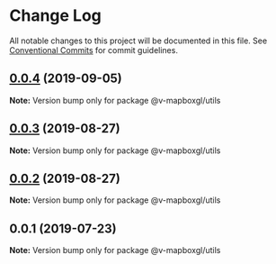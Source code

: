 # Change Log

All notable changes to this project will be documented in this file.
See [Conventional Commits](https://conventionalcommits.org) for commit guidelines.

## [0.0.4](https://github.com/reno-xjb/v-mapboxgl/compare/@v-mapboxgl/utils@0.0.3...@v-mapboxgl/utils@0.0.4) (2019-09-05)

**Note:** Version bump only for package @v-mapboxgl/utils





## [0.0.3](https://github.com/reno-xjb/v-mapboxgl/compare/@v-mapboxgl/utils@0.0.2...@v-mapboxgl/utils@0.0.3) (2019-08-27)

**Note:** Version bump only for package @v-mapboxgl/utils





## [0.0.2](https://github.com/reno-xjb/v-mapboxgl/compare/@v-mapboxgl/utils@0.0.1...@v-mapboxgl/utils@0.0.2) (2019-08-27)

**Note:** Version bump only for package @v-mapboxgl/utils





## 0.0.1 (2019-07-23)

**Note:** Version bump only for package @v-mapboxgl/utils
